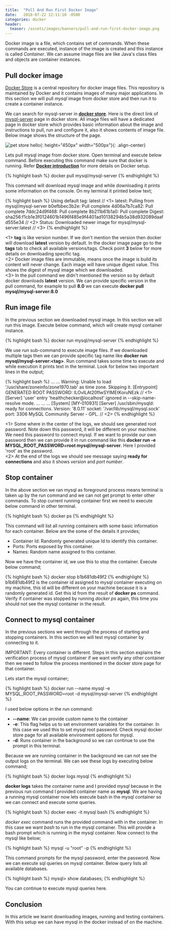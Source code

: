 ```yaml
---
title:  "Pull And Run First Docker Image"
date:   2018-07-22 12:11:10 -0500
categories: docker
header:
  teaser: /assets/images/banners/pull-and-run-first-docker-image.png
---
```


Docker image is a file, which contains set of commands. When these commands are executed, instance of the image is created and this instance is called *Container*. We can assume image files are like Java's class files and objects are container instances.

## Pull docker image

[Docker Store](https://store.docker.com/) is a central repository for docker image files. This repository is maintained by Docker and it contains images of many major applications. In this section we will pull *mysql* image from docker store and then run it to create a container instance.

We can search for mysql-server in **[docker store](https://store.docker.com/)**. Here is the direct link of [mysql-server](https://store.docker.com/community/images/mysql/mysql-server) page in docker store. All image files will have a dedicated page in docker store which provides basic information about the image and instructions to pull, run and configure it, also it shows contents of image file. Below image shows the structure of the page.

![pet store hello]({{site.baseurl}}/assets/images/posts/2018/07/docker-image-page.png){: height="450px" width="500px"}{: .align-center}

Lets pull mysql image from docker store. Open terminal and execute below command. Before executing this command make sure that docker is running. Refer **[Docker introduction]({{site.baseurl}}/blog/2018/06/09/docker-intro.html)** for more details on Docker setup.

{% highlight bash %}
docker pull mysql/mysql-server
{% endhighlight %}

This command will download mysql image and while downloading it prints some information on the console. On my terminal it printed below text;

{% highlight bash %}
Using default tag: latest // <1>
latest: Pulling from mysql/mysql-server
b0efbbec3b2e: Pull complete 
4d06a7b7ca82: Pull complete 
7ddc24d9f468: Pull complete 
8b211b61b1a0: Pull complete 
Digest: sha256:f1cb1e3f0124601b1496f485e9f4401ad10138294b5a38d932089daafd555e34 // <2>
Status: Downloaded newer image for mysql/mysql-server:latest // <3>
{% endhighlight %}

<1> **tag** is like version number. If we don't mention the version then docker will download **latest** version by default. In the docker image page go to the **tags** tab to check all available versions/tags. Check point **3** below for more details on downloading specific tag.  
<2> Docker image files are immutable, means once the image is build its content will never change. Each image will have unique digest value. This shows the digest of mysql image which we downloaded.  
<3> In the pull command we didn't mentioned the version so by default docker downloads **latest** version. We can provide specific version in the pull command, for example to pull **8.0** we can execute **docker pull mysql/mysql-server:8.0**

## Run image file

In the previous section we downloaded mysql image. In this section we will run this image. Execute below command, which will create mysql container instance.

{% highlight bash %}
docker run mysql/mysql-server
{% endhighlight %}

We use *run* sub-command to execute image files. If we downloaded multiple tags then we can provide specific tag name like **docker run mysql/mysql-server:\<tag>**. Run command takes some time to execute and while execution it prints text in the terminal. Look for below two important lines in the output;

{% highlight bash %}
...
...
Warning: Unable to load '/usr/share/zoneinfo/zone1970.tab' as time zone. Skipping it.
[Entrypoint] GENERATED ROOT PASSWORD: ILOvILAt20fIwSYlMEtKoruNEzk // <1>
[Server] 'user' entry 'healthchecker@localhost' ignored in --skip-name-resolve mode.
...
...
...
[System] [MY-010931] [Server] /usr/sbin/mysqld: ready for connections. Version: '8.0.11'  socket: '/var/lib/mysql/mysql.sock'  port: 3306  MySQL Community Server - GPL. // <2>
{% endhighlight %}

<1> Some where in the center of the logs, we should see generated root password. Note down this password, it will be different on your machine. We need this password to connect mysql. If we want to provide our own password then we can provide it in run command like this **docker run -e MYSQL_ROOT_PASSWORD=root mysql/mysql-server**. Here I provided 'root' as the password.  
<2> At the end of the logs we should see message saying **ready for connections** and also it shows *version* and *port number*.

## Stop container

In the above section we ran mysql as foreground process means terminal is taken up by the run command and we can not get prompt to enter other commands. To stop current running container first we need to execute below command in other terminal.

{% highlight bash %}
docker ps
{% endhighlight %}

This command will list all running containers with some basic information for each container. Below are the some of the details it provides;

* Container Id: Randomly generated unique Id to identify this container.
* Ports: Ports exposed by this container.
* Names: Random name assigned to this container. 

Now we have the container id, we use this to stop the container. Execute below command;

{% highlight bash %}
docker stop b1b681db49f2
{% endhighlight %}
b1b681db49f2 is the container id assigned to mysql container executing on my machine, this id will be different on your machine because it is a randomly generated id. Get this id from the result of **docker ps** command. Verify if container was stopped by running *docker ps* again, this time you should not see the mysql container in the result.

## Connect to mysql container

In the previous sections we went through the process of starting and stopping containers. In this section we will test mysql container by connecting to it.

IMPORTANT: Every container is different. Steps in this section explains the verification process of mysql container if we want verify any other container then we need to follow the process mentioned in the docker store page for that container.

Lets start the mysql container;

{% highlight bash %}
docker run --name mysql -e MYSQL_ROOT_PASSWORD=root -d mysql/mysql-server
{% endhighlight %}

I used below options in the run command:

* **--name**: We can provide custom name to the container
* **-e**: This flag helps us to set environment variables for the container. In this case we used this to set mysql root password. Check mysql docker store page for all available environment options for mysql.
* **-d**: Runs container in the background so we can continue to use the prompt in this terminal.

Because we are running container in the background we can not see the output logs on the terminal. We can see these logs by executing below command;

{% highlight bash %}
docker logs mysql
{% endhighlight %}

**docker logs** takes the container name and I provided *mysql* because in the previous run command I provided container name as **mysql**. We are having a running mysql container now lets execute bash in the mysql container so we can connect and execute some queries.

{% highlight bash %}
docker exec -it mysql bash
{% endhighlight %}

*docker exec* command runs the provided command with in the container. In this case we want *bash* to run in the mysql container. This will provide a bash prompt which is running in the mysql container. Now connect to the mysql like below;

{% highlight bash %}
mysql -u "root" -p
{% endhighlight %}

This command prompts for the mysql password, enter the password. Now we can execute sql queries on mysql container. Below query lists all available databases.

{% highlight bash %}
mysql> show databases;
{% endhighlight %}

You can continue to execute mysql queries here.

## Conclusion

In this article we learnt downloading images, running and testing containers. With this setup we can have mysql in the docker instead of on the machine.